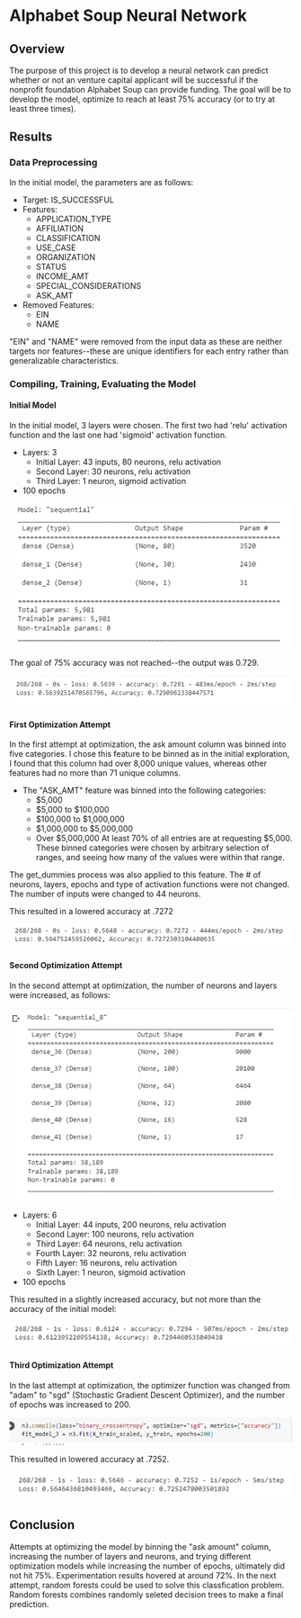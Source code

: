 # Alphabet Soup Neural Network

## Overview

The purpose of this project is to develop a neural network can predict whether or not an venture capital applicant will be successful if the nonprofit foundation Alphabet Soup can provide funding. The goal will be to develop the model, optimize to reach at least 75% accuracy (or to try at least three times). 

## Results
### Data Preprocessing
In the initial model, the parameters are as follows: 

* Target: IS_SUCCESSFUL
* Features:
    - APPLICATION_TYPE
    - AFFILIATION
    - CLASSIFICATION
    - USE_CASE
    - ORGANIZATION
    - STATUS
    - INCOME_AMT
    - SPECIAL_CONSIDERATIONS
    - ASK_AMT
* Removed Features: 
    - EIN
    - NAME

"EIN" and "NAME" were removed from the input data as these are neither targets nor features--these are unique identifiers for each entry rather than generalizable characteristics. 

### Compiling, Training, Evaluating the Model

#### Initial Model

In the initial model, 3 layers were chosen. The first two had 'relu' activation function and the last one had 'sigmoid' activation function. 

* Layers: 3
    - Initial Layer: 43 inputs, 80 neurons, relu activation
    - Second Layer: 30 neurons, relu activation
    - Third Layer: 1 neuron, sigmoid activation
* 100 epochs

![Initial Model](images/init_model.png)

The goal of 75% accuracy was not reached--the output was 0.729. 

![Initial Model Output](images/init_model_results.png)

#### First Optimization Attempt

In the first attempt at optimization, the ask amount column was binned into five categories. I chose this feature to be binned as in the initial exploration, I found that this column had over 8,000 unique values, whereas other features had no more than 71 unique columns. 
* The "ASK_AMT" feature was binned into the following categories:
    - $5,000
    - $5,000 to $100,000
    - $100,000 to $1,000,000
    - $1,000,000 to $5,000,000
    - Over $5,000,000
At least 70% of all entries are at requesting $5,000. These binned categories were chosen by arbitrary selection of ranges, and seeing how many of the values were within that range. 

The get_dummies process was also applied to this feature. The # of neurons, layers, epochs and type of activation functions were not changed. The number of inputs were changed to 44 neurons. 

This resulted in a lowered accuracy at .7272

![First Model Output](images/first_model_results.png)

#### Second Optimization Attempt

In the second attempt at optimization, the number of neurons and layers were increased, as follows:

![Second Model](images/second_model.png)

* Layers: 6
    - Initial Layer: 44 inputs, 200 neurons, relu activation
    - Second Layer: 100 neurons, relu activation
    - Third Layer: 64 neurons, relu activation
    - Fourth Layer: 32 neurons, relu activation
    - Fifth Layer: 16 neurons, relu activation
    - Sixth Layer: 1 neuron, sigmoid activation
* 100 epochs

This resulted in a slightly increased accuracy, but not more than the accuracy of the initial model:

![Second Model Output](images/second_model_results.png)

#### Third Optimization Attempt

In the last attempt at optimization, the optimizer function was changed from "adam" to "sgd" (Stochastic Gradient Descent Optimizer), and the number of epochs was increased to 200. 

![Third Model](images/third_model_opt.png)

This resulted in lowered accuracy at .7252. 

![Third Model Output](images/third_model_results.png)

## Conclusion

Attempts at optimizing the model by binning the "ask amount" column, increasing the number of layers and neurons, and trying different optimization models while increasing the number of epochs, ultimately did not hit 75%. Experimentation results hovered at around 72%. In the next attempt, random forests could be used to solve this classfication problem. Random forests combines randomly seleted decision trees to make a final prediction. 
